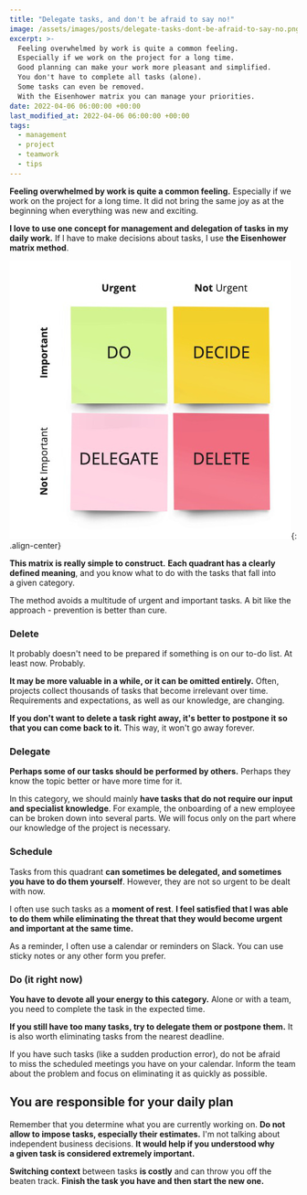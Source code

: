 ```yaml
---
title: "Delegate tasks, and don't be afraid to say no!"
image: /assets/images/posts/delegate-tasks-dont-be-afraid-to-say-no.png
excerpt: >-
  Feeling overwhelmed by work is quite a common feeling.
  Especially if we work on the project for a long time.
  Good planning can make your work more pleasant and simplified.
  You don't have to complete all tasks (alone).
  Some tasks can even be removed.
  With the Eisenhower matrix you can manage your priorities.
date: 2022-04-06 06:00:00 +00:00
last_modified_at: 2022-04-06 06:00:00 +00:00
tags:
  - management
  - project
  - teamwork
  - tips
---
```


  **Feeling overwhelmed by work is quite a common feeling.**
  Especially if we work on the project for a long time.
  It did not bring the same joy as at the beginning when everything was new and exciting.

  **I love to use one concept for management and delegation of tasks in my daily work.**
  If I have to make decisions about tasks, I use **the Eisenhower matrix method**.

  ![The Eisenhower matrix](/assets/images/delegate-tasks-dont-be-afraid-to-say-no/matrix.jpeg){: .align-center}

  **This matrix is really simple to construct.**
  **Each quadrant has a clearly defined meaning**, and you know what to do with the tasks that fall into a given category.

  The method avoids a multitude of urgent and important tasks.
  A bit like the approach - prevention is better than cure.

### Delete

  It probably doesn't need to be prepared if something is on our to-do list.
  At least now.
  Probably.

  **It may be more valuable in a while, or it can be omitted entirely.**
  Often, projects collect thousands of tasks that become irrelevant over time.
  Requirements and expectations, as well as our knowledge, are changing.

  **If you don't want to delete a task right away, it's better to postpone it so that you can come back to it.**
  This way, it won't go away forever.

### Delegate

  **Perhaps some of our tasks should be performed by others.**
  Perhaps they know the topic better or have more time for it.

  In this category, we should mainly **have tasks that do not require our input and specialist knowledge**.
  For example, the onboarding of a new employee can be broken down into several parts.
  We will focus only on the part where our knowledge of the project is necessary.

### Schedule

  Tasks from this quadrant **can sometimes be delegated, and sometimes you have to do them yourself**.
  However, they are not so urgent to be dealt with now.

  I often use such tasks as a **moment of rest**.
  **I feel satisfied that I was able to do them while eliminating the threat that they would become urgent and important at the same time.**

  As a reminder, I often use a calendar or reminders on Slack.
  You can use sticky notes or any other form you prefer.

### Do (it right now)

  **You have to devote all your energy to this category.**
  Alone or with a team, you need to complete the task in the expected time.

  **If you still have too many tasks, try to delegate them or postpone them.**
  It is also worth eliminating tasks from the nearest deadline.

  If you have such tasks (like a sudden production error), do not be afraid to miss the scheduled meetings you have on your calendar.
  Inform the team about the problem and focus on eliminating it as quickly as possible.

## You are responsible for your daily plan

  Remember that you determine what you are currently working on.
  **Do not allow to impose tasks, especially their estimates.**
  I'm not talking about independent business decisions.
  **It would help if you understood why a given task is considered extremely important.**

  **Switching context** between tasks **is costly** and can throw you off the beaten track.
  **Finish the task you have and then start the new one.**
